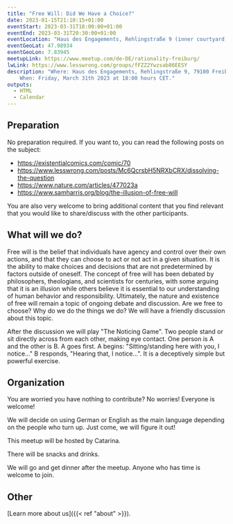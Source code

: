 ```yaml
---
title: "Free Will: Did We Have a Choice?"
date: 2023-01-15T21:10:15+01:00
eventStart: 2023-03-31T18:00:00+01:00
eventEnd: 2023-03-31T20:30:00+01:00
eventLocation: "Haus des Engagements, Rehlingstraße 9 (inner courtyard), 79100 Freiburg"
eventGeoLat: 47.98934
eventGeoLon: 7.83945
meetupLink: https://www.meetup.com/de-DE/rationality-freiburg/
lwLink: https://www.lesswrong.com/groups/fFZZ2Ywzsab86EESY
description: "Where: Haus des Engagements, Rehlingstraße 9, 79100 Freiburg.
    When: Friday, March 31th 2023 at 18:00 hours CET."
outputs:
  - HTML
  - Calendar
---
```


## Preparation

No preparation required. If you want to, you can read the following posts on
the subject:

* https://existentialcomics.com/comic/70
* https://www.lesswrong.com/posts/Mc6QcrsbH5NRXbCRX/dissolving-the-question
* https://www.nature.com/articles/477023a
* https://www.samharris.org/blog/the-illusion-of-free-will

You are also very welcome to bring additional content that you find relevant
that you would like to share/discuss with the other participants.


## What will we do?

Free will is the belief that individuals have agency and control over their own
actions, and that they can choose to act or not act in a given situation. It is
the ability to make choices and decisions that are not predetermined by factors
outside of oneself. The concept of free will has been debated by philosophers,
theologians, and scientists for centuries, with some arguing that it is an
illusion while others believe it is essential to our understanding of human
behavior and responsibility. Ultimately, the nature and existence of free will
remain a topic of ongoing debate and discussion. Are we free to choose? Why do
we do the things we do? We will have a friendly discussion about this topic.

After the discussion we will play "The Noticing Game". Two people stand or sit
directly across from each other, making eye contact. One person is A and the
other is B.  A goes first. A begins: "Sitting/standing here with you, I
notice…" B responds, "Hearing that, I notice…". It is a deceptively simple but
powerful exercise.


## Organization

You are worried you have nothing to contribute? No worries! Everyone is
welcome!

We will decide on using German or English as the main language depending on the
people who turn up. Just come, we will figure it out!

This meetup will be hosted by Catarina.

There will be snacks and drinks.

We will go and get dinner after the meetup. Anyone who has time is welcome to
join.


## Other

[Learn more about us]({{< ref "about" >}}).
